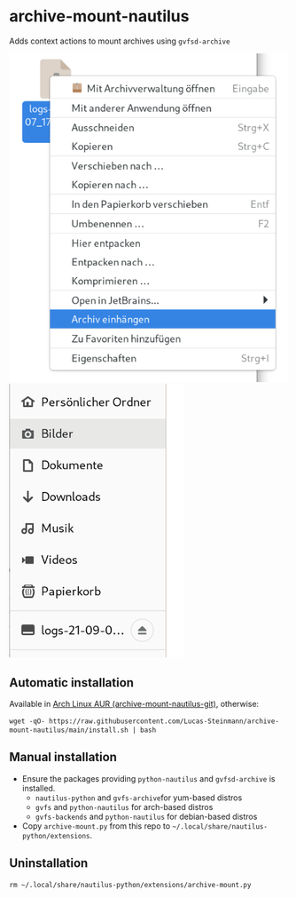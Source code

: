 # archive-mount-nautilus

Adds context actions to mount archives using `gvfsd-archive`

![Screenshot Context Menu](assets/screen.png)
![Screenshot Mounted Archive](assets/screen_2.png)

## Automatic installation

Available in [Arch Linux AUR (archive-mount-nautilus-git)](https://aur.archlinux.org/packages/archive-mount-nautilus-git), otherwise:

```
wget -qO- https://raw.githubusercontent.com/Lucas-Steinmann/archive-mount-nautilus/main/install.sh | bash
```

## Manual installation

- Ensure the packages providing `python-nautilus` and `gvfsd-archive` is installed.
    - `nautilus-python` and `gvfs-archive`for yum-based distros
    - `gvfs` and `python-nautilus` for arch-based distros
    - `gvfs-backends` and `python-nautilus` for debian-based distros
- Copy `archive-mount.py` from this repo to `~/.local/share/nautilus-python/extensions`.

## Uninstallation

```
rm ~/.local/share/nautilus-python/extensions/archive-mount.py
```
